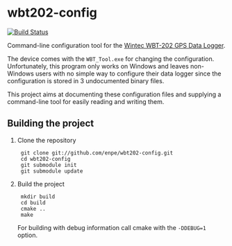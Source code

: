 wbt202-config
=============

[![Build Status](https://travis-ci.org/enpe/wbt202-config.svg?branch=master)](https://travis-ci.org/enpe/wbt202-config)

Command-line configuration tool for the [Wintec WBT-202 GPS Data Logger][1].

The device comes with the `WBT_Tool.exe` for changing the configuration. Unfortunately, this program only works on Windows and leaves non-Windows users with no simple way to configure their data logger since the configuration is stored in 3 undocumented binary files.

This project aims at documenting these configuration files and supplying a command-line tool for easily reading and writing them.


Building the project
--------------------

1. Clone the repository

        git clone git://github.com/enpe/wbt202-config.git
        cd wbt202-config
        git submodule init
        git submodule update

2. Build the project

        mkdir build
        cd build
        cmake ..
        make

    For building with debug information call cmake with the `-DDEBUG=1` option.


[1]: http://www.wintec-gps.de/wintec_wbt-202.php


